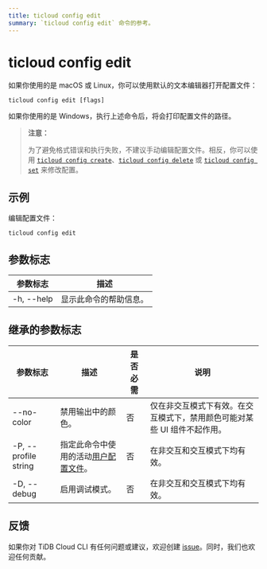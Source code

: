 ```yaml
---
title: ticloud config edit
summary: `ticloud config edit` 命令的参考。
---
```


# ticloud config edit

如果你使用的是 macOS 或 Linux，你可以使用默认的文本编辑器打开配置文件：

```shell
ticloud config edit [flags]
```

如果你使用的是 Windows，执行上述命令后，将会打印配置文件的路径。

> **注意：**
>
> 为了避免格式错误和执行失败，不建议手动编辑配置文件。相反，你可以使用 [`ticloud config create`](/tidb-cloud/ticloud-config-create.md)、[`ticloud config delete`](/tidb-cloud/ticloud-config-delete.md) 或 [`ticloud config set`](/tidb-cloud/ticloud-config-set.md) 来修改配置。

## 示例

编辑配置文件：

```shell
ticloud config edit
```

## 参数标志

| 参数标志    | 描述                     |
|------------|--------------------------|
| -h, --help | 显示此命令的帮助信息。    |

## 继承的参数标志

| 参数标志              | 描述                                                                                                | 是否必需 | 说明                                                                                                   |
|----------------------|-----------------------------------------------------------------------------------------------------|----------|--------------------------------------------------------------------------------------------------------|
| --no-color           | 禁用输出中的颜色。                                                                                   | 否       | 仅在非交互模式下有效。在交互模式下，禁用颜色可能对某些 UI 组件不起作用。                              |
| -P, --profile string | 指定此命令中使用的活动[用户配置文件](/tidb-cloud/cli-reference.md#user-profile)。                   | 否       | 在非交互和交互模式下均有效。                                                                           |
| -D, --debug          | 启用调试模式。                                                                                       | 否       | 在非交互和交互模式下均有效。                                                                           |

## 反馈

如果你对 TiDB Cloud CLI 有任何问题或建议，欢迎创建 [issue](https://github.com/tidbcloud/tidbcloud-cli/issues/new/choose)。同时，我们也欢迎任何贡献。
